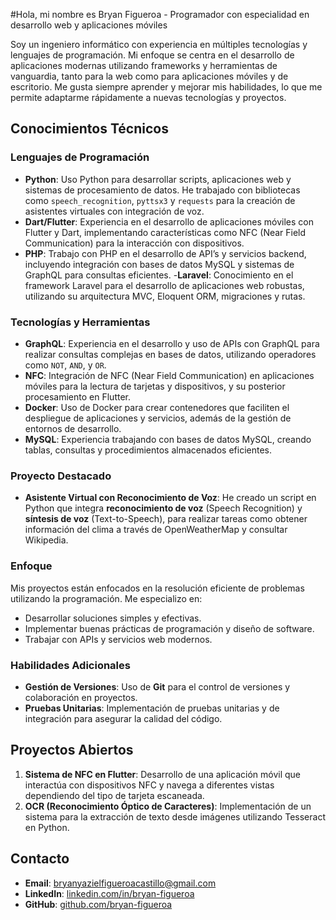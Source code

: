 #Hola, mi nombre es Bryan Figueroa - Programador con especialidad en desarrollo web y aplicaciones móviles

Soy un ingeniero informático con experiencia en múltiples tecnologías y lenguajes de programación. Mi enfoque se centra en el desarrollo de aplicaciones modernas utilizando frameworks y herramientas de vanguardia, tanto para la web como para aplicaciones móviles y de escritorio. Me gusta siempre aprender y mejorar mis habilidades, lo que me permite adaptarme rápidamente a nuevas tecnologías y proyectos.

## Conocimientos Técnicos

### Lenguajes de Programación

- **Python**: Uso Python para desarrollar scripts, aplicaciones web y sistemas de procesamiento de datos. He trabajado con bibliotecas como `speech_recognition`, `pyttsx3` y `requests` para la creación de asistentes virtuales con integración de voz.
- **Dart/Flutter**: Experiencia en el desarrollo de aplicaciones móviles con Flutter y Dart, implementando características como NFC (Near Field Communication) para la interacción con dispositivos.
- **PHP**: Trabajo con PHP en el desarrollo de API’s y servicios backend, incluyendo integración con bases de datos MySQL y sistemas de GraphQL para consultas eficientes.
-**Laravel**: Conocimiento en el framework Laravel para el desarrollo de aplicaciones web robustas, utilizando su arquitectura MVC, Eloquent ORM, migraciones y rutas.
    
### Tecnologías y Herramientas

- **GraphQL**: Experiencia en el desarrollo y uso de APIs con GraphQL para realizar consultas complejas en bases de datos, utilizando operadores como `NOT`, `AND`, y `OR`.
- **NFC**: Integración de NFC (Near Field Communication) en aplicaciones móviles para la lectura de tarjetas y dispositivos, y su posterior procesamiento en Flutter.
- **Docker**: Uso de Docker para crear contenedores que faciliten el despliegue de aplicaciones y servicios, además de la gestión de entornos de desarrollo.
- **MySQL**: Experiencia trabajando con bases de datos MySQL, creando tablas, consultas y procedimientos almacenados eficientes.
  
### Proyecto Destacado

- **Asistente Virtual con Reconocimiento de Voz**: He creado un script en Python que integra **reconocimiento de voz** (Speech Recognition) y **síntesis de voz** (Text-to-Speech), para realizar tareas como obtener información del clima a través de OpenWeatherMap y consultar Wikipedia.
  
### Enfoque

Mis proyectos están enfocados en la resolución eficiente de problemas utilizando la programación. Me especializo en:

- Desarrollar soluciones simples y efectivas.
- Implementar buenas prácticas de programación y diseño de software.
- Trabajar con APIs y servicios web modernos.
  
### Habilidades Adicionales

- **Gestión de Versiones**: Uso de **Git** para el control de versiones y colaboración en proyectos.
- **Pruebas Unitarias**: Implementación de pruebas unitarias y de integración para asegurar la calidad del código.
  
## Proyectos Abiertos

1. **Sistema de NFC en Flutter**: Desarrollo de una aplicación móvil que interactúa con dispositivos NFC y navega a diferentes vistas dependiendo del tipo de tarjeta escaneada.
2. **OCR (Reconocimiento Óptico de Caracteres)**: Implementación de un sistema para la extracción de texto desde imágenes utilizando Tesseract en Python.

## Contacto

- **Email**: bryanyazielfigueroacastillo@gmail.com
- **LinkedIn**: [linkedin.com/in/bryan-figueroa](#)
- **GitHub**: [github.com/bryan-figueroa](#)
